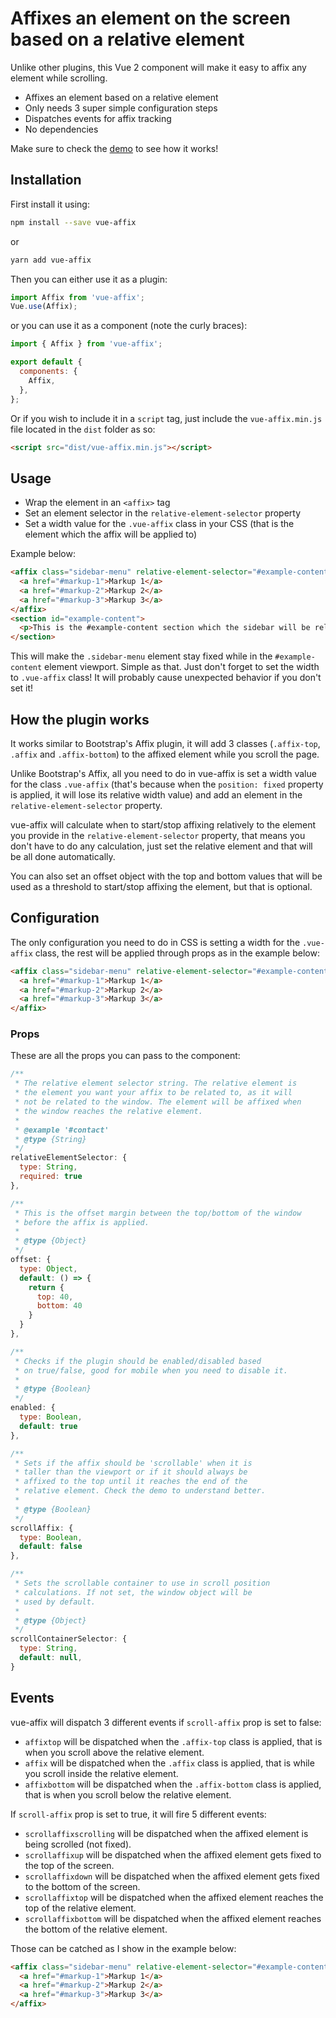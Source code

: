 # Affixes an element on the screen based on a relative element
Unlike other plugins, this Vue 2 component will make it easy to affix any element while scrolling.

 - Affixes an element based on a relative element
 - Only needs 3 super simple configuration steps
 - Dispatches events for affix tracking
 - No dependencies

Make sure to check the <a href="https://eddiemf.github.io/vue-affix-demo/" target="_blank">demo</a> to see how it works!

## Installation
First install it using:
```bash
npm install --save vue-affix
```
or
```bash
yarn add vue-affix
```


Then you can either use it as a plugin:

```js
import Affix from 'vue-affix';
Vue.use(Affix);
```

or you can use it as a component (note the curly braces):
```js
import { Affix } from 'vue-affix';

export default {
  components: {
    Affix,
  },
};
```

Or if you wish to include it in a `script` tag, just include the `vue-affix.min.js` file located in the `dist` folder as so:

```html
<script src="dist/vue-affix.min.js"></script>
```

## Usage
 - Wrap the element in an `<affix>` tag
 - Set an element selector in the `relative-element-selector` property
 - Set a width value for the `.vue-affix` class in your CSS (that is the element which the affix will be applied to)

Example below:

```html
<affix class="sidebar-menu" relative-element-selector="#example-content" style="width: 300px">
  <a href="#markup-1">Markup 1</a>
  <a href="#markup-2">Markup 2</a>
  <a href="#markup-3">Markup 3</a>
</affix>
<section id="example-content">
  <p>This is the #example-content section which the sidebar will be relatively affixed!</p>
</section>
```

This will make the `.sidebar-menu` element stay fixed while in the `#example-content` element viewport. Simple as that. Just don't forget to set the width to `.vue-affix` class! It will probably cause unexpected behavior if you don't set it!

## How the plugin works
It works similar to Bootstrap's Affix plugin, it will add 3 classes (`.affix-top`, `.affix` and `.affix-bottom`) to the affixed element while you scroll the page.

Unlike Bootstrap's Affix, all you need to do in vue-affix is set a width value for the class `.vue-affix` (that's because when the `position: fixed` property is applied, it will lose its relative width value) and add an element in the `relative-element-selector` property.

vue-affix will calculate when to start/stop affixing relatively to the element you provide in the `relative-element-selector` property, that means you don't have to do any calculation, just set the relative element and that will be all done automatically.

You can also set an offset object with the top and bottom values that will be used as a threshold to start/stop affixing the element, but that is optional.

## Configuration
The only configuration you need to do in CSS is setting a width for the `.vue-affix` class, the rest will be applied through props as in the example below:
``` html
<affix class="sidebar-menu" relative-element-selector="#example-content" :offset="{ top: 40, bottom: 40 }">
  <a href="#markup-1">Markup 1</a>
  <a href="#markup-2">Markup 2</a>
  <a href="#markup-3">Markup 3</a>
</affix>
```

### Props
These are all the props you can pass to the component:
``` javascript
/**
 * The relative element selector string. The relative element is
 * the element you want your affix to be related to, as it will
 * not be related to the window. The element will be affixed when
 * the window reaches the relative element.
 *
 * @example '#contact'
 * @type {String}
 */
relativeElementSelector: {
  type: String,
  required: true
},

/**
 * This is the offset margin between the top/bottom of the window
 * before the affix is applied.
 *
 * @type {Object}
 */
offset: {
  type: Object,
  default: () => {
    return {
      top: 40,
      bottom: 40
    }
  }
},

/**
 * Checks if the plugin should be enabled/disabled based
 * on true/false, good for mobile when you need to disable it.
 *
 * @type {Boolean}
 */
enabled: {
  type: Boolean,
  default: true
},

/**
 * Sets if the affix should be 'scrollable' when it is
 * taller than the viewport or if it should always be
 * affixed to the top until it reaches the end of the
 * relative element. Check the demo to understand better.
 *
 * @type {Boolean}
 */
scrollAffix: {
  type: Boolean,
  default: false
},

/**
 * Sets the scrollable container to use in scroll position
 * calculations. If not set, the window object will be
 * used by default.
 *
 * @type {Object}
 */
scrollContainerSelector: {
  type: String,
  default: null,
}
```

## Events
vue-affix will dispatch 3 different events if `scroll-affix` prop is set to false:
 - `affixtop` will be dispatched when the `.affix-top` class is applied, that is when you scroll above the relative element.
 - `affix` will be dispatched when the `.affix` class is applied, that is while you scroll inside the relative element.
 - `affixbottom` will be dispatched when the `.affix-bottom` class is applied, that is when you scroll below the relative element.

If `scroll-affix` prop is set to true, it will fire 5 different events:
 - `scrollaffixscrolling` will be dispatched when the affixed element is being scrolled (not fixed).
 - `scrollaffixup` will be dispatched when the affixed element gets fixed to the top of the screen.
 - `scrollaffixdown` will be dispatched when the affixed element gets fixed to the bottom of the screen.
 - `scrollaffixtop` will be dispatched when the affixed element reaches the top of the relative element.
 - `scrollaffixbottom` will be dispatched when the affixed element reaches the bottom of the relative element.

Those can be catched as I show in the example below:
```html
<affix class="sidebar-menu" relative-element-selector="#example-content" v-on:affixbottom="yourFunction()">
  <a href="#markup-1">Markup 1</a>
  <a href="#markup-2">Markup 2</a>
  <a href="#markup-3">Markup 3</a>
</affix>
```
